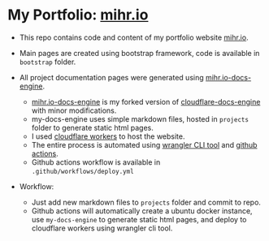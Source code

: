 # My Portfolio: [mihr.io](https://mihr.io)

- This repo contains code and content of my portfolio website [mihr.io](https://mihr.io).
- Main pages are created using bootstrap framework, code is available in `bootstrap` folder.
- All project documentation pages were generated using [mihr.io-docs-engine](https://github.com/mihyr/mihr.io-docs-engine).

    - [mihr.io-docs-engine](https://github.com/mihyr/mihr.io-docs-engine) is my forked version of [cloudflare-docs-engine](https://github.com/cloudflare/cloudflare-docs-engine) with minor modifications.
    - my-docs-engine uses simple markdown files, hosted in `projects` folder to generate static html pages. 
    - I used [cloudflare workers](https://developers.cloudflare.com/workers/) to host the website.
    - The entire process is automated using [wrangler CLI tool](https://github.com/cloudflare/wrangler) and [github actions](https://docs.github.com/en/actions).
    - Github actions workflow is available in `.github/workflows/deploy.yml`

- Workflow:
    - Just add new markdown files to `projects` folder and commit to repo.
    - Github actions will automatically create a ubuntu docker instance, use `my-docs-engine` to generate static html pages, and deploy to cloudflare workers using wrangler cli tool.